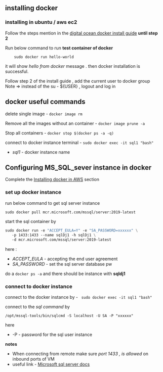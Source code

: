 ## installing docker 

### installing in ubuntu / aws ec2
Follow the steps mention in the [digital ocean docker install guide](https://www.digitalocean.com/community/tutorials/how-to-install-and-use-docker-on-ubuntu-18-04) **until step 2**

Run below command to run **test container of docker**

```
    sudo docker run hello-world
```

it will show *hello from docker* message . then docker installation is successful.

Follow step 2  of the install guide , add the current user to docker group 
Note => instead of the su - ${USER} ,  logout and log in 


## docker useful commands 

delete single image -   ```docker image rm```

Remove all the images without an container - ```docker image prune -a```

Stop all containers - ```docker stop $(docker ps -a -q)```

connect to docker instance terminal - ```sudo docker exec -it sql1 "bash"``` 

- *sql1* - docker instance name 



## Configuring MS_SQL_sever instance in docker
Complete the [Installing docker in AWS](#installing-in-ubuntu-/-aws-ec2) section

### set up docker instance 
run below command to get sql server instance 

```dockerfile
sudo docker pull mcr.microsoft.com/mssql/server:2019-latest
```

start the sql container by 

```dockerfile
sudo docker run -e "ACCEPT_EULA=Y" -e "SA_PASSWORD=xxxxxx" \
   -p 1433:1433 --name sqlDj1 -h sqlDj1 \
   -d mcr.microsoft.com/mssql/server:2019-latest
```

here :
- *ACCEPT_EULA* - accepting the end user agreement 
- *SA_PASSWORD* - set the sql server database pw 

do a  ```docker ps -a``` and there should be instance with **sqldj1**

### connect to docker instance 

connect to the docker instance by  - ```  sudo docker exec -it sql1 "bash" ```

connect to the *sql command* by 

``` 
/opt/mssql-tools/bin/sqlcmd -S localhost -U SA -P "xxxxxx"
```

here 
 - -P -  password for the sql user instance 

 **notes**  

- When connecting from remote make sure *port 1433 , is allowed* on inbound ports of VM
- useful link - [Microsoft sql server docs](https://docs.microsoft.com/en-us/sql/linux/quickstart-install-connect-docker?view=sql-server-ver15&pivots=cs1-bash)


